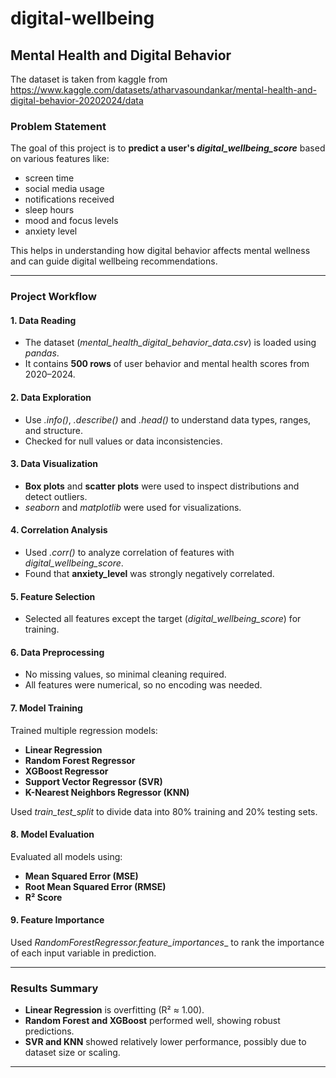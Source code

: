 # digital-wellbeing

## Mental Health and Digital Behavior 

The dataset is taken from kaggle from https://www.kaggle.com/datasets/atharvasoundankar/mental-health-and-digital-behavior-20202024/data

### Problem Statement

The goal of this project is to **predict a user's _digital_wellbeing_score_** based on various features like:

* screen time
* social media usage
* notifications received
* sleep hours
* mood and focus levels
* anxiety level

This helps in understanding how digital behavior affects mental wellness and can guide digital wellbeing recommendations.

---

### Project Workflow

#### 1. **Data Reading**

* The dataset (_mental_health_digital_behavior_data.csv_) is loaded using _pandas_.
* It contains **500 rows** of user behavior and mental health scores from 2020–2024.

#### 2. **Data Exploration**

* Use _.info()_, _.describe()_ and _.head()_ to understand data types, ranges, and structure.
* Checked for null values or data inconsistencies.

#### 3. **Data Visualization**

* **Box plots** and **scatter plots** were used to inspect distributions and detect outliers.
* _seaborn_ and _matplotlib_ were used for visualizations.

#### 4. **Correlation Analysis**

* Used _.corr()_ to analyze correlation of features with _digital_wellbeing_score_.
* Found that **anxiety\_level** was strongly negatively correlated.

#### 5. **Feature Selection**

* Selected all features except the target (_digital_wellbeing_score_) for training.

#### 6. **Data Preprocessing**

* No missing values, so minimal cleaning required.
* All features were numerical, so no encoding was needed.

#### 7. **Model Training**

Trained multiple regression models:

* **Linear Regression**
* **Random Forest Regressor**
* **XGBoost Regressor**
* **Support Vector Regressor (SVR)**
* **K-Nearest Neighbors Regressor (KNN)**

Used _train_test_split_ to divide data into 80% training and 20% testing sets.

#### 8. **Model Evaluation**

Evaluated all models using:

* **Mean Squared Error (MSE)**
* **Root Mean Squared Error (RMSE)**
* **R² Score**

#### 9. **Feature Importance**

Used _RandomForestRegressor.feature_importances__ to rank the importance of each input variable in prediction.

---

### Results Summary

* **Linear Regression** is overfitting (R² ≈ 1.00).
* **Random Forest and XGBoost** performed well, showing robust predictions.
* **SVR and KNN** showed relatively lower performance, possibly due to dataset size or scaling.

---


